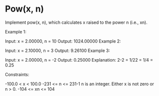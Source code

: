 #  Pow(x, n)
Implement pow(x, n), which calculates x raised to the power n (i.e., xn).

 

Example 1:

Input: x = 2.00000, n = 10
Output: 1024.00000
Example 2:

Input: x = 2.10000, n = 3
Output: 9.26100
Example 3:

Input: x = 2.00000, n = -2
Output: 0.25000
Explanation: 2-2 = 1/22 = 1/4 = 0.25
 

Constraints:

-100.0 < x < 100.0
-231 <= n <= 231-1
n is an integer.
Either x is not zero or n > 0.
-104 <= xn <= 104

